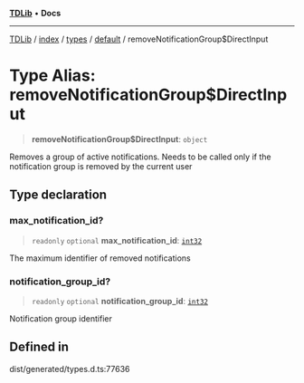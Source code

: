 [**TDLib**](../../../../../../README.md) • **Docs**

***

[TDLib](../../../../../../modules.md) / [index](../../../../../README.md) / [types](../../../README.md) / [default](../README.md) / removeNotificationGroup$DirectInput

# Type Alias: removeNotificationGroup$DirectInput

> **removeNotificationGroup$DirectInput**: `object`

Removes a group of active notifications. Needs to be called only if the notification group is removed by the current user

## Type declaration

### max\_notification\_id?

> `readonly` `optional` **max\_notification\_id**: [`int32`](int32-1.md)

The maximum identifier of removed notifications

### notification\_group\_id?

> `readonly` `optional` **notification\_group\_id**: [`int32`](int32-1.md)

Notification group identifier

## Defined in

dist/generated/types.d.ts:77636
